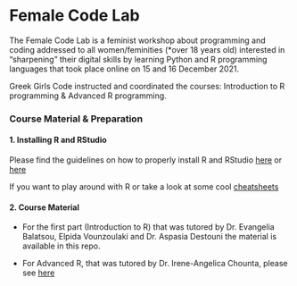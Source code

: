 # Female Code Lab

The Female Code Lab is a feminist workshop about programming and coding
addressed to all women/feminities (\*over 18 years old) interested in
“sharpening” their digital skills by learning Python and R programming
languages that took place online on 15 and 16 December 2021.

Greek Girls Code instructed and coordinated the courses: Introduction to
R programming & Advanced R programming.

### Course Material & Preparation

#### 1\. Installing R and RStudio

Please find the guidelines on how to properly install R and RStudio
[here](https://rstudio-education.github.io/hopr/starting.html) or
[here](https://techvidvan.com/tutorials/install-r/)

If you want to play around with R or take a look at some cool
[cheatsheets](https://www.rstudio.com/resources/cheatsheets/)

#### 2\. Course Material

  - For the first part (Introduction to R) that was tutored by
    Dr. Evangelia Balatsou, Elpida Vounzoulaki and Dr. Aspasia Destouni
    the material is available in this repo.

  - For Advanced R, that was tutored by Dr. Irene-Angelica Chounta,
    please see
    [here](https://www.kaggle.com/chounta/la-when-data-go-beyond-numbers)

